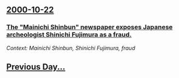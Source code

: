 ## [2000-10-22](/news/2000/10/22/index.md)

### [ The "Mainichi Shinbun" newspaper exposes Japanese archeologist Shinichi Fujimura as a fraud.](/news/2000/10/22/the-mainichi-shinbun-newspaper-exposes-japanese-archeologist-shinichi-fujimura-as-a-fraud.md)
_Context: Mainichi Shinbun, Shinichi Fujimura, fraud_

## [Previous Day...](/news/2000/10/21/index.md)


